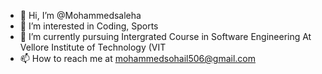 - 👋 Hi, I’m @Mohammedsaleha
- 👀 I’m interested in Coding, Sports
- 🌱 I’m currently pursuing Intergrated Course in Software Engineering At Vellore Institute of Technology (VIT
- 📫 How to reach me at mohammedsohail506@gmail.com

<!---
Mohammedsaleha/Mohammedsaleha is a ✨ special ✨ repository because its `README.md` (this file) appears on your GitHub profile.
You can click the Preview link to take a look at your changes.
--->

